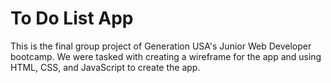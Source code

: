 # To Do List App

This is the final group project of Generation USA's Junior Web Developer bootcamp. We were tasked with creating a wireframe for the app and using HTML, CSS, and JavaScript to create the app.
